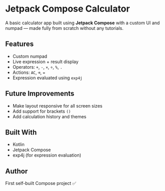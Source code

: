 #  Jetpack Compose Calculator

A basic calculator app built using **Jetpack Compose** with a custom UI and numpad — made fully from scratch without any tutorials.

##  Features
- Custom numpad
- Live expression + result display
- Operators: `+`, `-`, `×`, `÷`, `%`, `.`
- Actions: `AC`, `⌫`, `=`
- Expression evaluated using `exp4j`

##  Future Improvements
- Make layout responsive for all screen sizes
- Add support for brackets `()`
- Add calculation history and themes

##  Built With
- Kotlin
- Jetpack Compose
- exp4j (for expression evaluation)

##  Author 
First self-built Compose project ✅
